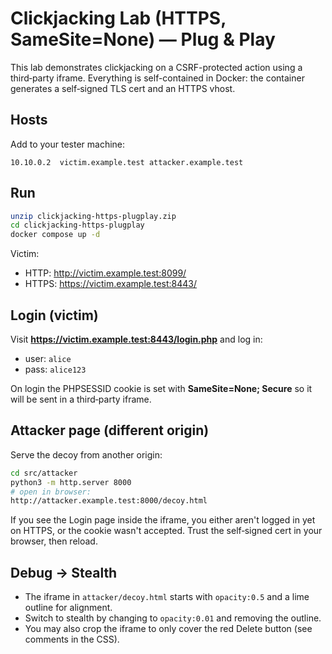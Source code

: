 
# Clickjacking Lab (HTTPS, SameSite=None) — Plug & Play

This lab demonstrates clickjacking on a CSRF-protected action using a third‑party iframe.
Everything is self-contained in Docker: the container generates a self‑signed TLS cert and an HTTPS vhost.

## Hosts
Add to your tester machine:
```
10.10.0.2  victim.example.test attacker.example.test
```

## Run
```bash
unzip clickjacking-https-plugplay.zip
cd clickjacking-https-plugplay
docker compose up -d
```

Victim:
- HTTP:  http://victim.example.test:8099/
- HTTPS: https://victim.example.test:8443/

## Login (victim)
Visit **https://victim.example.test:8443/login.php** and log in:
- user: `alice`
- pass: `alice123`

On login the PHPSESSID cookie is set with **SameSite=None; Secure** so it will be sent in a third‑party iframe.

## Attacker page (different origin)
Serve the decoy from another origin:
```bash
cd src/attacker
python3 -m http.server 8000
# open in browser:
http://attacker.example.test:8000/decoy.html
```

If you see the Login page inside the iframe, you either aren't logged in yet on HTTPS,
or the cookie wasn't accepted. Trust the self‑signed cert in your browser, then reload.

## Debug → Stealth
- The iframe in `attacker/decoy.html` starts with `opacity:0.5` and a lime outline for alignment.
- Switch to stealth by changing to `opacity:0.01` and removing the outline.
- You may also crop the iframe to only cover the red Delete button (see comments in the CSS).
